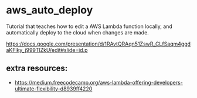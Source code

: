 # aws_auto_deploy
Tutorial that teaches how to edit a AWS Lambda function locally, and automatically deploy to the cloud when changes are made. 

https://docs.google.com/presentation/d/1RAvtQRAqn51ZswR_CLfSaqm4ggdaKFlky_j999TlZkU/edit#slide=id.p

## extra resources:
- https://medium.freecodecamp.org/aws-lambda-offering-developers-ultimate-flexibility-d8939ff4220
